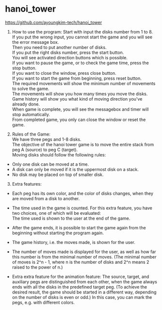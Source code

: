 # hanoi_tower
https://github.com/ayoungkim-tech/hanoi_tower  
1. How to use the program:
 Start with input the disks number from 1 to 8.  
If you put the wrong input, you cannot start the game and you will see the error message box.  
Then you need to put another number of disks.  
If you put the right disks number, press the start button.  
You will see activated direction buttons which is possible.  
If you want to pause the game, or to check the game time, press the stop button.  
If you want to close the window, press close button.  
If you want to start the game from beginning, press reset button.  
The required movements will show the minimum number of movements to solve the game.  
The movements will show you how many times you move the disks.  
Game history will show you what kind of moving direction you've already done.  
When game is complete, you will see the messagebox and timer will stop automatically.  
From completed game, you only can close the window or reset the game.  

2. Rules of the Game:  
We have three pegs and 1-8 disks.  
The objective of the hanoi tower game is to move the entire stack from peg A (source) to peg C (target).  
Moving disks should follow the following rules:  
-  Only one disk can be moved at a time.  
- A disk can only be moved if it is the uppermost disk on a stack.  
- No disk may be placed on top of smaller disk.  

3. Extra features:  
- Each peg has its own color, and the color of disks changes, when they are moved from a disk to another.  

- The time used in the game is counted. For this extra feature, you have two choices, one of which will be evaluated:  
The time used is shown to the user at the end of the game.  

- After the game ends, it is possible to start the game again from the beginning without starting the program again.  

- The game history, i.e. the moves made, is shown for the user.  

- The number of moves made is displayed for the user, as well as how far this number is from the minimal number of moves. (The minimal number of moves is 2^n - 1, where n is the number of disks and 2^n means 2 raised to the power of n.)  

- Extra extra feature for the animation feature: The source, target, and auxiliary pegs are distinguished from each other, when the game always ends with all the disks in the predefined target peg. (To achieve the desired result, the game should be started in a different way, depending on the number of disks is even or odd.) In this case, you can mark the pegs, e.g. with different colors.  
